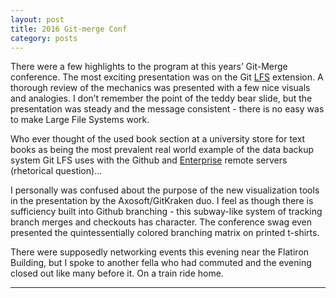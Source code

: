 ```yaml
---
layout: post
title: 2016 Git-merge Conf
category: posts
---
```


There were a few highlights to the program at this years’ Git-Merge conference. The most exciting presentation was on the Git [LFS][LFS] extension. A thorough review of the mechanics was presented with a few nice visuals and analogies. I don’t remember the point of the teddy bear slide, but the presentation was steady and the message consistent - there is no easy was to make Large File Systems work.

Who ever thought of the used book section at a university store for text books as being the most prevalent real world example of the data backup system Git LFS uses with the Github and [Enterprise][Enterprise] remote servers (rhetorical question)...

I personally was confused about the purpose of the new visualization tools in the presentation by the Axosoft/GitKraken duo. I feel as though there is sufficiency built into Github branching - this subway-like system of tracking branch merges and checkouts has character. The conference swag even presented the quintessentially colored branching matrix on printed t-shirts.

There were supposedly networking events this evening near the Flatiron Building, but I spoke to another fella who had commuted and the evening closed out like many before it. On a train ride home.

---
[LFS]: https://git-lfs.github.com/
[Enterprise]: https://enterprise.github.com/home